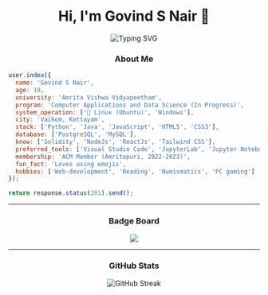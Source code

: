 <h1 align="center">Hi, I'm Govind S Nair 👋</h1>
<div align="center">
  <img src="https://readme-typing-svg.herokuapp.com?font=Fira+Code&size=25&pause=1000&center=true&vCenter=true&width=435&lines=Indian;Data+Enthusiast;Web+Developer;Open+Source+Explorer" alt="Typing SVG" />
</div>

<h3 align="center">About Me</h3>

```javascript
user.index({
  name: 'Govind S Nair',
  age: 19,
  university: 'Amrita Vishwa Vidyapeetham',
  program: 'Computer Applications and Data Science (In Progress)',
  system_operation: ['🐧 Linux (Ubuntu)', 'Windows'],
  city: 'Vaikom, Kottayam',
  stack: ['Python', 'Java', 'JavaScript', 'HTML5', 'CSS3'],
  database: ['PostgreSQL', 'MySQL'],
  know: ['Solidity', 'NodeJs', 'ReactJs', 'Tailwind CSS'],
  preferred_tools: ['Visual Studio Code', 'JupyterLab', 'Jupyter Notebook', 'Git', 'GitHub'],
  membership: 'ACM Member (Amritapuri, 2022-2023)',
  fun_fact: 'Loves using emojis',
  hobbies: ['Web-development', 'Reading', 'Numismatics', 'PC gaming']
});

return response.status(201).send();
```

<div align="center">
  <hr><h3>Badge Board</h3><a href="https://www.holopin.io/@g0v1nd#"><img src="https://holopin.me/g0v1nd"/></a><hr>
  <h3>GitHub Stats</h3><img src="https://streak-stats.demolab.com?user=g0v1ndN&count_private=true&theme=burnt_neon&border_radius=10" alt="GitHub Streak">
</div>
